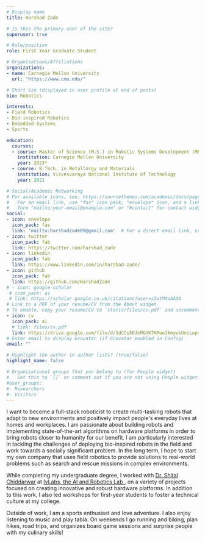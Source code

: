 ```yaml
---
# Display name
title: Harshad Zade

# Is this the primary user of the site?
superuser: true

# Role/position
role: First Year Graduate Student

# Organizations/Affiliations
organizations:
- name: Carnegie Mellon University
  url: "https://www.cmu.edu/"

# Short bio (displayed in user profile at end of posts)
bio: Robotics

interests:
- Field Robotics
- Bio-inspired Robotics
- Embedded Systems
- Sports

education:
  courses:
  - course: Master of Science (M.S.) in Robotic Systems Development (MRSD)
    institution: Carnegie Mellon University
    year: 2023*
  - course: B.Tech. in Metallurgy and Materials 
    institution: Visvesvaraya National Institute of Technology
    year: 2021

# Social/Academic Networking
# For available icons, see: https://sourcethemes.com/academic/docs/page-builder/#icons
#   For an email link, use "fas" icon pack, "envelope" icon, and a link in the
#   form "mailto:your-email@example.com" or "#contact" for contact widget.
social:
- icon: envelope
  icon_pack: fas
  link: 'mailto:harshadzade09@gmail.com'  # For a direct email link, use "mailto:test@example.org".
- icon: twitter
  icon_pack: fab
  link: https://twitter.com/harshad_zade
- icon: linkedin
  icon_pack: fab
  link: https://www.linkedin.com/in/harshad-zade/
- icon: github
  icon_pack: fab
  link: https://github.com/HarshadZade
# - icon: google-scholar
 # icon_pack: ai
 # link: https://scholar.google.co.uk/citations?user=sIwtMXoAAAA
# Link to a PDF of your resume/CV from the About widget.
# To enable, copy your resume/CV to `static/files/cv.pdf` and uncomment the lines below.
- icon: cv
  icon_pack: ai
  # link: files/cv.pdf
  link: https://drive.google.com/file/d/1dCCs5DJmMGYKTKMuo1kmywbUniLop4jc/view?usp=share_link
# Enter email to display Gravatar (if Gravatar enabled in Config)
email: ""

# Highlight the author in author lists? (true/false)
highlight_name: false

# Organizational groups that you belong to (for People widget)
#   Set this to `[]` or comment out if you are not using People widget.
#user_groups:
#- Researchers
#- Visitors
---
```

I want to become a full-stack roboticist to create multi-tasking robots that adapt to new environments and positively impact people's everyday lives at homes and workplaces. I am passionate about building robots and implementing state-of-the-art algorithms on hardware platforms in order to bring robots closer to humanity for our benefit. I am particularly interested in tackling the challenges of deploying bio-inspired robots in the field and work towards a socially significant problem. In the long term, I hope to start my own company that uses field robotics to provide solutions to real-world problems such as search and rescue missions in complex environments. 

<!-- How many robots do we see being used in the real world today? It is safe to say that robots have practically taken over the manufacturing and industrial sector, but deploying robots that could meaningfully collaborate with humans in unknown environments remains a challenge. In my opinion, the gap lies in the complex interplay between the software algorithms, which include perception, planning, controls, and the hardware.  -->

While completing my undergraduate degree, I worked with [Dr. Shital Chiddarwar](http://mec.vnit.ac.in/people/sschiddarwar/) at [IvLabs, the AI and Robotics Lab ](http://www.ivlabs.in/), on a variety of projects focused on creating innovative and robust hardware platforms. In addition to this work, I also led workshops for first-year students to foster a technical culture at my college.


Outside of work, I am a sports enthusiast and love adventure. I also enjoy listening to music and play tabla. On weekends I go running and biking, plan hikes, road trips, and organizes board game sessions and surprise people with my culinary skills!
<!-- Apart from robotics, I play cricket, listen to music and play tabla.  -->
